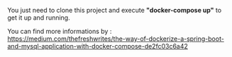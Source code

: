 You just need to clone this project and execute <b>"docker-compose up"</b> to get it up and running.

You can find more informations by : https://medium.com/thefreshwrites/the-way-of-dockerize-a-spring-boot-and-mysql-application-with-docker-compose-de2fc03c6a42
